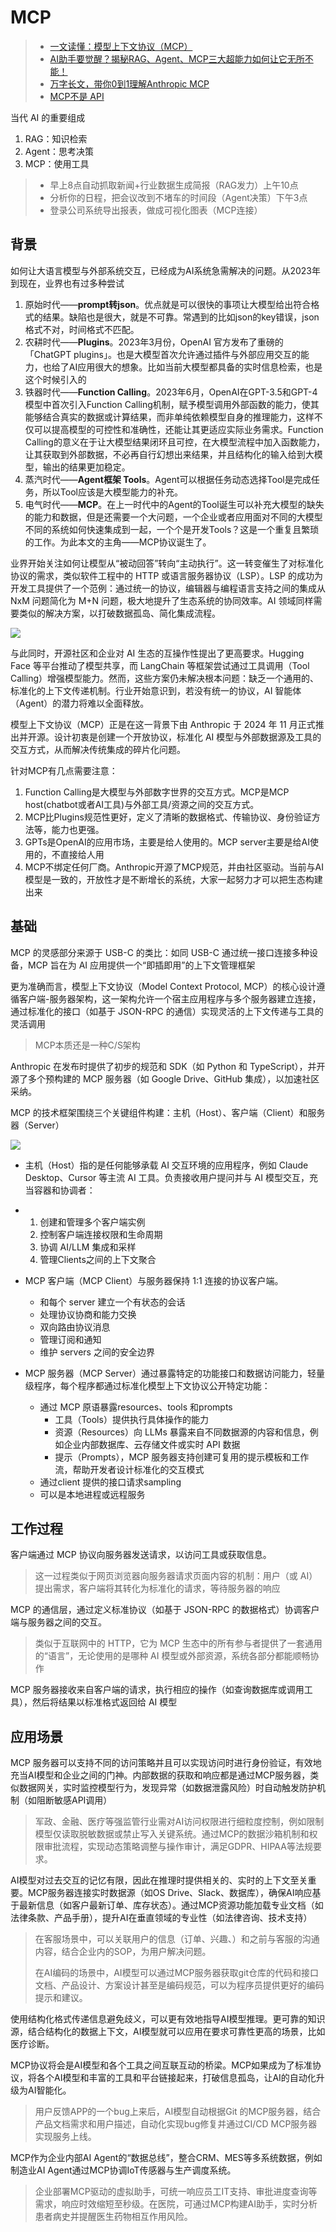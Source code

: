 # MCP

> - [一文读懂：模型上下文协议（MCP）](https://mp.weixin.qq.com/s/baBtZGVpMHNU7yoAwYbutg)
> - [AI助手要觉醒？揭秘RAG、Agent、MCP三大超能力如何让它无所不能！](https://mp.weixin.qq.com/s/-TnA9A2TgUUcG7hYWqbBnQ)
> - [万字长文，带你0到1理解Anthropic MCP](https://mp.weixin.qq.com/s/UyMH7gh-BC9ZJp9Z5kq8Uw)
> - [MCP不是 API](https://mp.weixin.qq.com/s/axNzt0jTd2xQKmCu6R444w)

当代 AI 的重要组成

1. RAG：知识检索
2. Agent：思考决策
3. MCP：使用工具

> - 早上8点自动抓取新闻+行业数据生成简报（RAG发力）上午10点
> - 分析你的日程，把会议改到不堵车的时间段（Agent决策）下午3点
> - 登录公司系统导出报表，做成可视化图表（MCP连接）

## 背景

如何让大语言模型与外部系统交互，已经成为AI系统急需解决的问题。从2023年到现在，业界也有过多种尝试

1. 原始时代——**prompt转json**。优点就是可以很快的事项让大模型给出符合格式的结果。缺陷也是很大，就是不可靠。常遇到的比如json的key错误，json格式不对，时间格式不匹配。
2. 农耕时代——**Plugins**。2023年3月份，OpenAI 官方发布了重磅的「ChatGPT plugins」。也是大模型首次允许通过插件与外部应用交互的能力，也给了AI应用很大的想象。比如当前大模型都具备的实时信息检索，也是这个时候引入的
3. 铁器时代——**Function Calling**。2023年6月，OpenAI在GPT-3.5和GPT-4模型中首次引入Function Calling机制，赋予模型调用外部函数的能力，使其能够结合真实的数据或计算结果，而非单纯依赖模型自身的推理能力，这样不仅可以提高模型的可控性和准确性，还能让其更适应实际业务需求。Function Calling的意义在于让大模型结果闭环且可控，在大模型流程中加入函数能力，让其获取到外部数据，不必再自行幻想出来结果，并且结构化的输入给到大模型，输出的结果更加稳定。
4. 蒸汽时代——**Agent框架 Tools**。Agent可以根据任务动态选择Tool是完成任务，所以Tool应该是大模型能力的补充。
5. 电气时代——**MCP**。在上一时代中的Agent的Tool诞生可以补充大模型的缺失的能力和数据，但是还需要一个大问题，一个企业或者应用面对不同的大模型不同的系统如何快速集成到一起，一个个是开发Tools？这是一个重复且繁琐的工作。为此本文的主角——MCP协议诞生了。

业界开始关注如何让模型从“被动回答”转向“主动执行”。这一转变催生了对标准化协议的需求，类似软件工程中的 HTTP 或语言服务器协议（LSP）。LSP 的成功为开发工具提供了一个范例：通过统一的协议，编辑器与编程语言支持之间的集成从 NxM 问题简化为 M+N 问题，极大地提升了生态系统的协同效率。AI 领域同样需要类似的解决方案，以打破数据孤岛、简化集成流程。

![](./img/mcp.png)

与此同时，开源社区和企业对 AI 生态的互操作性提出了更高要求。Hugging Face 等平台推动了模型共享，而 LangChain 等框架尝试通过工具调用（Tool Calling）增强模型能力。然而，这些方案仍未解决根本问题：缺乏一个通用的、标准化的上下文传递机制。行业开始意识到，若没有统一的协议，AI 智能体（Agent）的潜力将难以全面释放。

模型上下文协议（MCP）正是在这一背景下由 Anthropic 于 2024 年 11 月正式推出并开源。设计初衷是创建一个开放协议，标准化 AI 模型与外部数据源及工具的交互方式，从而解决传统集成的碎片化问题。

针对MCP有几点需要注意：

1. Function Calling是大模型与外部数字世界的交互方式。MCP是MCP host(chatbot或者AI工具)与外部工具/资源之间的交互方式。
2. MCP比Plugins规范性更好，定义了清晰的数据格式、传输协议、身份验证方法等，能力也更强。
3. GPTs是OpenAI的应用市场，主要是给人使用的。MCP server主要是给AI使用的，不直接给人用
4. MCP不绑定任何厂商。Anthropic开源了MCP规范，并由社区驱动。当前与AI模型是一致的，开放性才是不断增长的系统，大家一起努力才可以把生态构建出来

## 基础

MCP 的灵感部分来源于 USB-C 的类比：如同 USB-C 通过统一接口连接多种设备，MCP 旨在为 AI 应用提供一个“即插即用”的上下文管理框架

更为准确而言，模型上下文协议（Model Context Protocol, MCP）的核心设计遵循客户端-服务器架构，这一架构允许一个宿主应用程序与多个服务器建立连接，通过标准化的接口（如基于 JSON-RPC 的通信）实现灵活的上下文传递与工具的灵活调用

> MCP本质还是一种C/S架构

Anthropic 在发布时提供了初步的规范和 SDK（如 Python 和 TypeScript），并开源了多个预构建的 MCP 服务器（如 Google Drive、GitHub 集成），以加速社区采纳。

MCP 的技术框架围绕三个关键组件构建：主机（Host）、客户端（Client）和服务器（Server）

![](./img/mcp.gif)

- 主机（Host）指的是任何能够承载 AI 交互环境的应用程序，例如 Claude Desktop、Cursor 等主流 AI 工具。负责接收用户提问并与 AI 模型交互，充当容器和协调者：

- 1. 创建和管理多个客户端实例
  2. 控制客户端连接权限和生命周期
  3. 协调 AI/LLM 集成和采样
  4. 管理Clients之间的上下文聚合

- MCP 客户端（MCP Client）与服务器保持 1:1 连接的协议客户端。
  
  - 和每个 server 建立一个有状态的会话
  - 处理协议协商和能力交换
  - 双向路由协议消息
  - 管理订阅和通知
  - 维护 servers 之间的安全边界

- MCP 服务器（MCP Server）通过暴露特定的功能接口和数据访问能力，轻量级程序，每个程序都通过标准化模型上下文协议公开特定功能：
  
  - 通过 MCP 原语暴露resources、tools 和prompts
    - 工具（Tools）提供执行具体操作的能力
    - 资源（Resources）向 LLMs 暴露来自不同数据源的内容和信息，例如企业内部数据库、云存储文件或实时 API 数据
    - 提示（Prompts），MCP 服务器支持创建可复用的提示模板和工作流，帮助开发者设计标准化的交互模式
  - 通过client 提供的接口请求sampling
  - 可以是本地进程或远程服务

## 工作过程

客户端通过 MCP 协议向服务器发送请求，以访问工具或获取信息。

> 这一过程类似于网页浏览器向服务器请求页面内容的机制：用户（或 AI）提出需求，客户端将其转化为标准化的请求，等待服务器的响应

MCP 的通信层，通过定义标准协议（如基于 JSON-RPC 的数据格式）协调客户端与服务器之间的交互。

> 类似于互联网中的 HTTP，它为 MCP 生态中的所有参与者提供了一套通用的“语言”，无论使用的是哪种 AI 模型或外部资源，系统各部分都能顺畅协作

MCP 服务器接收来自客户端的请求，执行相应的操作（如查询数据库或调用工具），然后将结果以标准格式返回给 AI 模型

## 应用场景

MCP 服务器可以支持不同的访问策略并且可以实现访问时进行身份验证，有效地充当AI模型和企业之间的门神。内部数据的获取和响应都是通过MCP服务器，类似数据网关，实时监控模型行为，发现异常（如数据泄露风险）时自动触发防护机制（如阻断敏感API调用）

> 军政、金融、医疗等强监管行业需对AI访问权限进行细粒度控制，例如限制模型仅读取脱敏数据或禁止写入关键系统。通过MCP的数据沙箱机制和权限审批流程，实现动态策略调整与操作审计，满足GDPR、HIPAA等法规要求。

AI模型对过去交互的记忆有限，因此在推理时提供相关的、实时的上下文至关重要。MCP服务器连接实时数据源（如OS Drive、Slack、数据库），确保AI响应基于最新信息（如客户最新订单、库存状态）。通过MCP资源功能加载专业文档（如法律条款、产品手册），提升AI在垂直领域的专业性（如法律咨询、技术支持）

> 在客服场景中，可以关联用户的信息（订单、兴趣、）和之前与客服的沟通内容，结合企业内的SOP，为用户解决问题。
> 
> 在AI编码的场景中，AI模型可以通过MCP服务器获取git仓库的代码和接口文档、产品设计、方案设计甚至是编码规范，可以为程序员提供更好的编码提示和建议。

使用结构化格式传递信息避免歧义，可以更有效地指导AI模型推理。更可靠的知识源，结合结构化的数据上下文，AI模型就可以应用在要求可靠性更高的场景，比如医疗诊断。

MCP协议将会是AI模型和各个工具之间互联互动的桥梁。MCP如果成为了标准协议，将各个AI模型和丰富的工具和平台链接起来，打破信息孤岛，让AI的自动化升级为AI智能化。

> 用户反馈APP的一个bug上来后，AI模型自动根据Git 的MCP服务器，结合产品文档需求和用户描述，自动化实现bug修复并通过CI/CD MCP服务器实现服务上线。

MCP作为企业内部AI Agent的“数据总线”，整合CRM、MES等多系统数据，例如制造业AI Agent通过MCP协调IoT传感器与生产调度系统。

> 企业部署MCP驱动的虚拟助手，可统一响应员工IT支持、审批进度查询等需求，响应时效缩短至秒级。在医院，可通过MCP构建AI助手，实时分析患者病史并提醒医生药物相互作用风险。